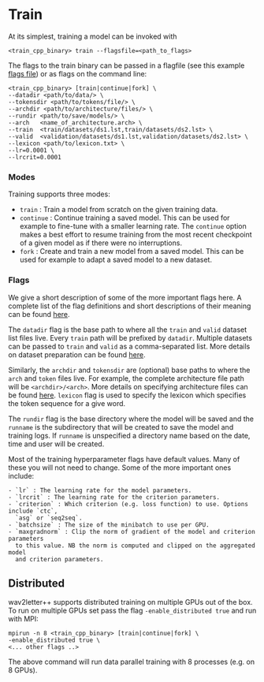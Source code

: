 # Train

At its simplest, training a model can be invoked with

```
<train_cpp_binary> train --flagsfile=<path_to_flags>
```

The flags to the train binary can be passed in a flagfile (see this example
[flags file](../recipes/timit/configs/conv_relu/train.cfg)) or as flags on the
command line:

```
<train_cpp_binary> [train|continue|fork] \
--datadir <path/to/data/> \
--tokensdir <path/to/tokens/file/> \
--archdir <path/to/architecture/files/> \
--rundir <path/to/save/models/> \
--arch   <name_of_architecture.arch> \
--train  <train/datasets/ds1.lst,train/datasets/ds2.lst> \
--valid  <validation/datasets/ds1.lst,validation/datasets/ds2.lst> \
--lexicon <path/to/lexicon.txt> \
--lr=0.0001 \
--lrcrit=0.0001
```

### Modes

Training supports three modes:

- `train` : Train a model from scratch on the given training data.
- `continue` : Continue training a saved model. This can be used for example to
  fine-tune with a smaller learning rate. The `continue` option makes a best
  effort to resume training from the most recent checkpoint of a given model as
  if there were no interruptions.
- `fork` : Create and train a new model from a saved model. This can be used
  for example to adapt a saved model to a new dataset.

### Flags

We give a short description of some of the more important flags here. A
complete list of the flag definitions and short descriptions of their meaning
can be found [here](../src/common/Defines.cpp).

The `datadir` flag is the base path to where all the `train` and `valid`
dataset list files live. Every `train` path will be prefixed by `datadir`.
Multiple datasets can be passed to `train` and `valid` as a comma-separated
list. More details on dataset preparation can be found [here](data_prep.md).

Similarly, the `archdir` and `tokensdir` are (optional) base paths to where the
`arch` and `token` files live. For example, the complete architecture file path
will be `<archdir>/<arch>`. More details on specifying architecture files can be found [here](arch.md).
`lexicon` flag is used to specify the lexicon which specifies the token sequence for a give word.

The `rundir` flag is the base directory where the model will be saved and the
`runname` is the subdirectory that will be created to save the model and
training logs. If `runname` is unspecified a directory name based on the date,
time and user will be created.

Most of the training hyperparameter flags have default values. Many of these
you will not need to change. Some of the more important ones include:

```
- `lr` : The learning rate for the model parameters.
- `lrcrit` : The learning rate for the criterion parameters.
- `criterion` : Which criterion (e.g. loss function) to use. Options include `ctc`,
  `asg` or `seq2seq`.
- `batchsize` : The size of the minibatch to use per GPU.
- `maxgradnorm` : Clip the norm of gradient of the model and criterion parameters
  to this value. NB the norm is computed and clipped on the aggregated model
  and criterion parameters.
```


## Distributed

wav2letter++ supports distributed training on multiple GPUs out of the box. To
run on multiple GPUs set pass the flag `-enable_distributed true` and run with
MPI:

```
mpirun -n 8 <train_cpp_binary> [train|continue|fork] \
-enable_distributed true \
<... other flags ..>
```

The above command will run data parallel training with 8 processes (e.g. on 8
GPUs).
